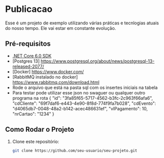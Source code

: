 # Publicacao
Esse é um projeto de exemplo utilizando várias práticas e tecnlogias atuais do nosso tempo. Ele vai estar em constante evolução.


## Pré-requisitos

- [.NET Core 6.0 SDK](https://dotnet.microsoft.com/pt-br/download/dotnet/6.0)
- [Postgres 13] https://www.postgresql.org/about/news/postgresql-13-released-2077/
- [Docker] https://www.docker.com/
- [RabbitMQ instalado no docker] https://www.rabbitmq.com/download.html
- Rode o arquivo que está na pasta sql com os insertes iniciais na tabela 
- Para testar pode utilizar esse json no swaguer ou qualquer outro programa na rota 
{
  "id": "3fa85f65-5717-4562-b3fc-2c963f66afa6",
  "cdCliente": "69f7daf6-e443-4e90-8f8d-774f9fa7b028",
  "cdEvento": "d4065db7-0048-48a2-b142-acec486631ef",
  "vlPagamento": 10,
  "nrCartao": "1234"
}

## Como Rodar o Projeto

1. Clone este repositório:
   ```bash
   git clone https://github.com/seu-usuario/seu-projeto.git
